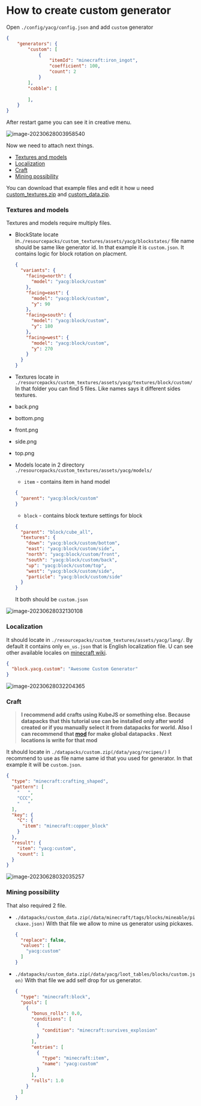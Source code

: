 # How to create custom generator

Open `./config/yacg/config.json` and add `custom` generator

```json
{
    "generators": {
        "custom": [
            {
                "itemId": "minecraft:iron_ingot",
                "coefficient": 100,
                "count": 2
            }
        ],
        "cobble": [
           
        ],
    }
}
```

After restart game you can see it in creative menu.

![image-20230628003958540](./assets/custom-generator-without-textures.png)

Now we need to attach next things.

* [Textures and models](#textures-and-models)
* [Localization](#localization)
* [Craft](#craft)
* [Mining possibility](#mining-possibility)

You can download that example files and edit it how u need [custom_textures.zip]() and [custom_data.zip]().

### Textures and models

Textures and models require multiply files.

* BlockState locate in`./resourcepacks/custom_textures/assets/yacg/blockstates/` file name should be same like generator
  id. In that example it is `custom.json`. It contains logic for block rotation on placment.

  ```json
  {
    "variants": {
      "facing=north": {
        "model": "yacg:block/custom"
      },
      "facing=east": {
        "model": "yacg:block/custom",
        "y": 90
      },
      "facing=south": {
        "model": "yacg:block/custom",
        "y": 180
      },
      "facing=west": {
        "model": "yacg:block/custom",
        "y": 270
      }
    }
  }
  ```

* Textures locate in `./resourcepacks/custom_textures/assets/yacg/textures/block/custom/` In that folder you can find 5
  files. Like names says it different sides textures.

* back.png
* bottom.png
* front.png
* side.png
* top.png

* Models locate in 2 directory `./resourcepacks/custom_textures/assets/yacg/models/`

    * `item` - contains item in hand model

  ```json
  {
    "parent": "yacg:block/custom"
  }
  ```

    * `block` - contains block texture settings for block

  ```json
  {
    "parent": "block/cube_all",
    "textures": {
      "down": "yacg:block/custom/bottom",
      "east": "yacg:block/custom/side",
      "north": "yacg:block/custom/front",
      "south": "yacg:block/custom/back",
      "up": "yacg:block/custom/top",
      "west": "yacg:block/custom/side",
      "particle": "yacg:block/custom/side"
    }
  }
  ```

  It both should be `custom.json`

![image-20230628032130108](./assets/resourcepack.png)

### Localization

It should locate in `./resourcepacks/custom_textures/assets/yacg/lang/`. By default it contains only `en_us.json` that
is English localization file. U can see other available locales
on [minecraft wiki](https://minecraft.fandom.com/wiki/Language).

```json
{
  "block.yacg.custom": "Awesome Custom Generator"
}
```

![image-20230628032204365](./assets/in-game.png)

### Craft

> **I recommend add crafts using KubeJS or something else. Because datapacks that this tutorial use can be installed
only after world created or if you manually select it from datapacks for world. Also I can recommend
that [mod](https://modrinth.com/mod/datapacks) for make global datapacks . Next locations is write for that mod**

It should locate in `./datapacks/custom.zip(/data/yacg/recipes/)` I recommend to use as file name same id that you used
for generator. In that example it will be `custom.json`.

```json
{
  "type": "minecraft:crafting_shaped",
  "pattern": [
    "   ",
    "CCC",
    "   "
  ],
  "key": {
    "C": {
      "item": "minecraft:copper_block"
    }
  },
  "result": {
    "item": "yacg:custom",
    "count": 1
  }
}
```

![image-20230628032035257](./assets/craft.png)

### Mining possibility

That also required 2 file.

* `./datapacks/custom_data.zip(/data/minecraft/tags/blocks/mineable/pickaxe.json)` With that file we allow to mine us
  generator using pickaxes.

  ```json
  {
    "replace": false,
    "values": [
      "yacg:custom"
    ]
  }
  ```

* `./datapacks/custom_data.zip(/data/yacg/loot_tables/blocks/custom.json)` With that file we add self drop for us
  generator.

  ```json
  {
    "type": "minecraft:block",
    "pools": [
      {
        "bonus_rolls": 0.0,
        "conditions": [
          {
            "condition": "minecraft:survives_explosion"
          }
        ],
        "entries": [
          {
            "type": "minecraft:item",
            "name": "yacg:custom"
          }
        ],
        "rolls": 1.0
      }
    ]
  }
  ```

  